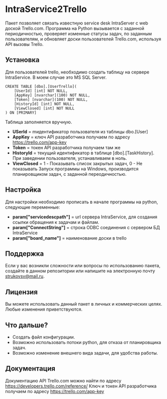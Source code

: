 # IntraService2Trello
Пакет позволяет связать известную service desk IntraServer с web доской Trello.com. Программа на Python вызывается с заданной периодичностью, проверяет изменные статусы задач, по заданным пользователям, и обновляет доски пользователей Trello.com, используя API вызовы Trello. 
## Установка
Для пользователей trello, необходимо создать таблицу на сервере IntraService. В моем случае это MS SQL Server.
```
CREATE TABLE [dbo].[UserTrello](
    [UserId] [int] NOT NULL,
    [AppKey] [nvarchar](100) NOT NULL,
    [Token] [nvarchar](100) NOT NULL,
    [HistoryId] [int] NOT NULL,
    [ViewClosed] [int] NOT NULL
) ON [PRIMARY]
```
Таблица заполняется вручную.
- **USerId** = mидентификатор пользователя из таблицы dbo.[User]
- **AppKey** = ключ API разработчика получаем по адресу <https://trello.com/app-key>
- **Token** = токен API разработчика получаем там же
- **HistoryId** = текущий идентификатор в таблице [dbo].[TaskHistory]. При заведении пользователя, устанавливаем в ноль. 
- **ViewClosed** = 1 - Показывать список закрытых задач, 0 - Не показывать
Запуск программы на Windows, производится планировщиком задач, с заданной переодичностью. 
## Настройка
Для настройки необходимо прописать в начале программы на python, следующие переменные: 
- **param["servicedescpath"]** = url сервера IntraService, для создания ссылки обращения к задачам и файлам.
- **param["ConnectString"]**   = строка ODBC соединения с сервером БД IntraService
- **param["board_name"]**      = наименование доски в trello
## Поддержка 
Если у вас возникли сложности или вопросы по использованию пакета, создайте в данном репозитории или напишите на электронную почту <strukovsv@mail.ru>.
## Лицензия
Вы можете использовать данный пакет в личных и коммерческих целях. Любые изменения приветствуются.
## Что дальше?
- Создать файл конфигурации. 
- Возможно использовать потоки python, для отказа от планировщика задач.
- Возможно изменение внешнего вида задачи, для удобства работы.
## Документация
Документацию API Trello.com можно найти по адресу <https://developers.trello.com/reference/>
Ключ и токен API разработчика получаем по адресу <https://trello.com/app-key>
